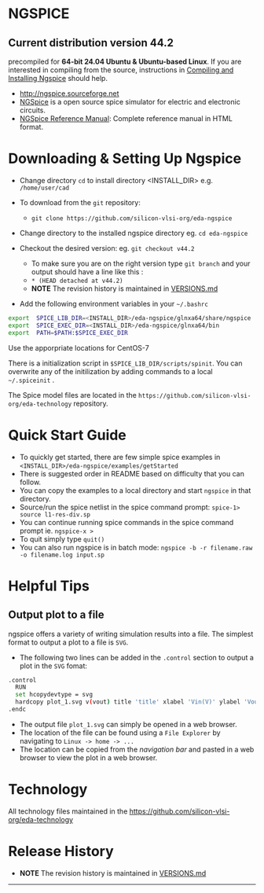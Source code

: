 # NGSPICE 
## Current distribution version 44.2 
precompiled for **64-bit 24.04 Ubuntu & Ubuntu-based Linux**. If you are interested in compiling from the source, instructions in [Compiling and Installing Ngspice](ADMIN.md) should help.

- http://ngspice.sourceforge.net
- [NGSpice] is a open source spice simulator for electric and electronic circuits. 
- [NGSpice Reference Manual][NGSpiceMan]: Complete reference manual in HTML format.

# Downloading & Setting Up Ngspice

- Change directory ```cd``` to install directory <INSTALL_DIR> e.g. ```/home/user/cad```
- To download from the ```git``` repository:
  - ```git clone https://github.com/silicon-vlsi-org/eda-ngspice```
- Change directory to the installed ngspice directory eg. ```cd eda-ngspice```
- Checkout the desired version: eg. ```git checkout v44.2```
  - To make sure you are on the right version type ```git branch``` and your output should have a line like this :
  - ```* (HEAD detached at v44.2)```
  - **NOTE** The revision history is maintained in [VERSIONS.md](VERSIONS.md)

- Add the following environment variables in your `~/.bashrc` 
```bash
export  SPICE_LIB_DIR=<INSTALL_DIR>/eda-ngspice/glnxa64/share/ngspice
export  SPICE_EXEC_DIR=<INSTALL_DIR>/eda-ngspice/glnxa64/bin
export  PATH=$PATH:$SPICE_EXEC_DIR
```
Use the apporpriate locations for CentOS-7

There is a initialization script in `$SPICE_LIB_DIR/scripts/spinit`. You can overwrite any of the initilization by adding commands to a local `~/.spiceinit` .

The Spice model files are located in the ```https://github.com/silicon-vlsi-org/eda-technology``` repository.

# Quick Start Guide

- To quickly get started, there are few simple spice examples in ```<INSTALL_DIR>/eda-ngspice/examples/getStarted```
- There is suggested order in README based on difficulty that you can follow.
- You can copy the examples to a local directory and start `ngspice` in that directory.
- Source/run the spice netlist in the spice command prompt: `spice-1> source l1-res-div.sp`
- You can continue running spice commands in the spice command prompt ie. `ngspice-x >`
- To quit simply type `quit()`
- You can also run ngspice is in batch mode: `ngspice -b -r filename.raw -o filename.log input.sp`

# Helpful Tips

## Output plot to a file 

ngspice offers a variety of writing simulation results into a file. The simplest format to output a plot to a file is `SVG`. 

- The following two lines can be added in the `.control` section to output a plot in the `SVG` fomat:

```bash
.control
  RUN
  set hcopydevtype = svg
  hardcopy plot_1.svg v(vout) title 'title' xlabel 'Vin(V)' ylabel 'Vout(V)'
.endc
```
- The output file `plot_1.svg` can simply be opened in a web browser.
- The location of the file can be found using a `File Explorer` by navigating to `Linux -> home -> ...`
- The location can be copied from the _navigation bar_ and pasted in a web browser to view the plot in a web browser.


# Technology
All technology files maintained in the https://github.com/silicon-vlsi-org/eda-technology


# Release History
  
- **NOTE** The revision history is maintained in [VERSIONS.md](VERSIONS.md)

* * *

[OpenRAM]:              https://openram.soe.ucsc.edu/
[OpenRAMgit]:           https://github.com/VLSIDA/OpenRAM 
[OpenRAMpaper]:         https://ieeexplore.ieee.org/document/7827670/
[SCMOS]:                https://www.mosis.com/files/scmos/scmos.pdf
[NGSpice]:              http://ngspice.sourceforge.net
[NGSpiceMan]:           http://ngspice.sourceforge.net/docs/ngspice-html-manual/manual.xhtml
[Magic]:                http://opencircuitdesign.com/magic/
[Netgen]:               http://opencircuitdesign.com/netgen/

